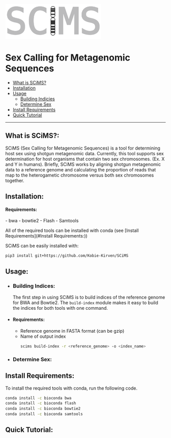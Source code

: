 
<img src="https://github.com/Kobie-Kirven/SCiMS/blob/main/docs/_static/logo.png" width="300">
<h1>Sex Calling for Metagenomic Sequences</h1>

+ [What is SCiMS?](#What-is-SCiMS?:)
+ [Installation](#Installation:)
+ [Usage](#Usage:)
  + [Building Indicies](#Building-Indices:)
  + [Determine Sex](#Determine-Sex:)
+ [Install Requirements](#Install-Requirements:)
+ [Quick Tutorial](#Quick-Tutorial:)
---
## What is SCiMS?:
SCiMS (Sex Calling for Metagenomic Sequences) is a tool for determining 
host sex using shotgun metagenomic data. Currently, this tool supports sex
determination for host organisms that contain two sex chromosomes.
(Ex. X and Y in humans). Briefly, SCiMS works by aligning shotgun metagenomic
data to a reference genome and calculating the proportion of reads that map 
to the heterogametic chromosome versus both sex chromosomes together. 
## Installation:

<h4>Requirements:</h4>
- bwa
- bowtie2
- Flash
- Samtools

All of the required tools can be installed with conda (see [Install Requirements](#Install Requirements:))

SCiMS can be easily installed with:
```bash
pip3 install git+https://github.com/Kobie-Kirven/SCiMS
```
## Usage:
- ### Building Indices:
  The first step in using SCiMS is to build indices of the reference genome for
  BWA and Bowtie2. The ```build-index``` module makes it easy to build the indices
  for both tools with one command. 
- #### Requirements:
  * Reference genome in FASTA format (can be gzip)
  * Name of output index
    ```bash
    scims build-index -r <reference_genome> -o <index_name>
    ```
- ### Determine Sex:
## Install Requirements:
To install the required tools with conda, run the following code. 
```bash
conda install -c bioconda bwa
conda install -c bioconda flash
conda install -c bioconda bowtie2
conda install -c bioconda samtools
```
## Quick Tutorial: